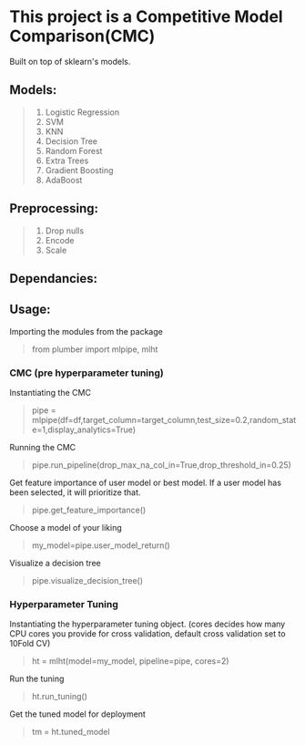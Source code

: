 # This project is a Competitive Model Comparison(CMC)
Built on top of sklearn's models.

## Models:
> 1. Logistic Regression
> 2. SVM
> 3. KNN
> 4. Decision Tree
> 5. Random Forest
> 6. Extra Trees
> 7. Gradient Boosting
> 8. AdaBoost
>

## Preprocessing:
> 1. Drop nulls
> 2. Encode
> 3. Scale

## Dependancies:


## Usage:

Importing the modules from the package
>from plumber import mlpipe, mlht

### CMC (pre hyperparameter tuning)
Instantiating the CMC
>pipe = mlpipe(df=df,target_column=target_column,test_size=0.2,random_state=1,display_analytics=True)
>

Running the CMC
>pipe.run_pipeline(drop_max_na_col_in=True,drop_threshold_in=0.25)
>

Get feature importance of user model or best model. If a user model has been selected, it will prioritize that.
>pipe.get_feature_importance()
>

Choose a model of your liking
>my_model=pipe.user_model_return()

Visualize a decision tree
>pipe.visualize_decision_tree()
>

### Hyperparameter Tuning

Instantiating the hyperparameter tuning object. (cores decides how many CPU cores you provide for cross validation, default cross validation set to 10Fold CV)
>ht = mlht(model=my_model, pipeline=pipe, cores=2)

Run the tuning
>ht.run_tuning()

Get the tuned model for deployment
>tm = ht.tuned_model
